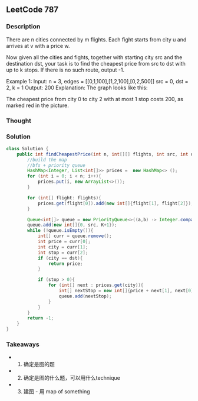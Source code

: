 ## LeetCode 787

### Description
There are n cities connected by m flights. Each fight starts from city u and arrives at v with a price w.

Now given all the cities and fights, together with starting city src and the destination dst, your task is to find the cheapest price from src to dst with up to k stops. If there is no such route, output -1.

Example 1:
Input:
n = 3, edges = [[0,1,100],[1,2,100],[0,2,500]]
src = 0, dst = 2, k = 1
Output: 200
Explanation:
The graph looks like this:


The cheapest price from city 0 to city 2 with at most 1 stop costs 200, as marked red in the picture.

### Thought


### Solution
```java
class Solution {
    public int findCheapestPrice(int n, int[][] flights, int src, int dst, int K) {
        //build the map
        //bfs + priority queue
        HashMap<Integer, List<int[]>> prices =  new HashMap<> ();
        for (int i = 0; i < n; i++){
            prices.put(i, new ArrayList<>());
        }

        for (int[] flight: flights){
            prices.get(flight[0]).add(new int[]{flight[1], flight[2]});
        }

        Queue<int[]> queue = new PriorityQueue<>((a,b) -> Integer.compare(a[0], b[0]));
        queue.add(new int[]{0, src, K+1});
        while (!queue.isEmpty()){
            int[] curr = queue.remove();
            int price = curr[0];
            int city = curr[1];
            int stop = curr[2];
            if (city == dst){
                return price;
            }

            if (stop > 0){
                for (int[] next : prices.get(city)){
                    int[] nextStop = new int[]{price + next[1], next[0], stop-1};
                    queue.add(nextStop);
                }
            }
        }
        return -1;
    }
}
```

### Takeaways
* 1. 确定是图的题
* 2. 确定是图的什么题，可以用什么technique
* 3. 建图 - 用 map of something
